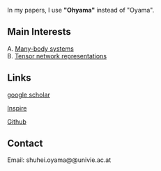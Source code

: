   
In my papers, I use **"Ohyama"** instead of "Oyama".

## Main Interests

A. [Many-body systems](pages/Many-body_systems.md)  
B. [Tensor network representations](pages/Tensor_network_representations.md)

## Links

[google scholar](https://scholar.google.co.jp/citations?user=Z-Ex2ZMAAAAJ&hl=en)  

[Inspire](https://inspirehep.net/authors/2090932)

[Github](https://github.com/shuphys119?tab=repositories)

## Contact
Email: shuhei.oyama@@univie.ac.at